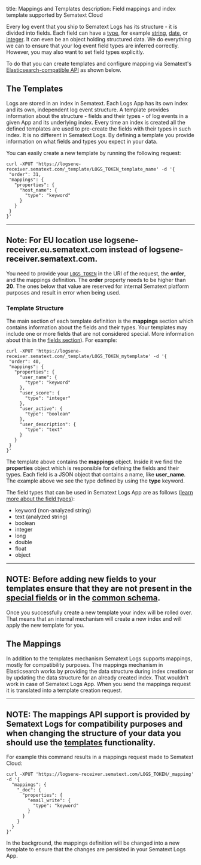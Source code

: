 title: Mappings and Templates
description: Field mappings and index template supported by Sematext Cloud

Every log event that you ship to Sematext Logs has its structure - it is divided into fields. Each field can have a [type](/logs/field-types/), for example [string](/logs/field-types/#string), [date](/logs/field-types/#date), or [integer](/logs/field-types/#integerlong). It can even be an object holding structured data. We do everything we can to ensure that your log event field types are inferred correctly. However, you may also want to set field types explicitly. 

To do that you can create templates and configure mapping via Sematext's [Elasticsearch-compatible API](/logs/index-events-via-elasticsearch-api/) as shown below.

## The Templates
Logs are stored in an index in Sematext. Each Logs App has its own index and its own, independent log event structure. A template provides information about the structure - fields and their types - of log events in a given App and its underlying index. Every time an index is created all the defined templates are used to pre-create the fields with their types in such index. It is no different in Sematext Logs. By defining a template you provide information on what fields and types you expect in your data. 

You can easily create a new template by running the following request:

``` code
curl -XPUT 'https://logsene-receiver.sematext.com/_template/LOGS_TOKEN_template_name' -d '{
 "order": 31,
 "mappings": {
   "properties": {
     "host_name": {
       "type": "keyword"
     }
   }
 }
}'
```

---
**Note:**
For EU location use **logsene-receiver.eu.sematext.com** instead of **logsene-receiver.sematext.com**.
---

You need to provide your [`LOGS_TOKEN`](/logs/settings/) in the URI of the request, the **order**, and the mappings definition. The **order** property needs to be higher than **20**. The ones below that value are reserved for internal Sematext platform purposes and result in error when being used.

### Template Structure
The main section of each template definition is the **mappings** section which contains information about the fields and their types. Your templates may include one or more fields that are not considered special. More information about this in the [fields section](/logs/fields)). For example:

``` code
curl -XPUT 'https://logsene-receiver.sematext.com/_template/LOGS_TOKEN_mytemplate' -d '{
 "order": 40,
 "mappings": {
   "properties": {
     "user_name": {
       "type": "keyword"
     },
     "user_score": {
       "type": "integer"
     },
     "user_active": {
       "type": "boolean"
     },
     "user_description": {
       "type": "text"
     }
   }
 }
}'
```

The template above contains the **mappings** object. Inside it we find the **properties** object which is responsible for defining the fields and their types. Each field is a JSON object that contains a name, like **user_name**. The example above we see the type defined by using the **type** keyword.

The field types that can be used in Sematext Logs App are as follows ([learn more about the field types](/logs/field-types)):

 * keyword (non-analyzed string)
 * text (analyzed string)
 * boolean
 * integer
 * long
 * double
 * float
 * object

---
**NOTE:**
Before adding new fields to your templates ensure that they are not present in the [special fields](/logs/fields) or in the [common schema](/tags/common-schema/).
---

Once you successfully create a new template your index will be rolled over. That means that an internal mechanism will create a new index and will apply the new template for you. 

## The Mappings
In addition to the templates mechanism Sematext Logs supports mappings, mostly for compatibility purposes. The mappings mechanism in Elasticsearch works by providing the data structure during index creation or by updating the data structure for an already created index. That wouldn't work in case of Sematext Logs App. When you send the mappings request it is translated into a template creation request. 

---
**NOTE:**
The mappings API support is provided by Sematext Logs for compatibility purposes and when changing the structure of your data you should use the [templates](/logs/mappings-templates/#the-templates) functionality.
---

For example this command results in a mappings request made to Sematext Cloud:

``` code
curl -XPUT 'https://logsene-receiver.sematext.com/LOGS_TOKEN/_mapping' -d '{
  "mappings": {
    "_doc": {
      "properties": {
        "email_write": {
          "type": "keyword"
        }
      }
    }
  } 
}'
```

In the background, the mappings definition will be changed into a new template to ensure that the changes are persisted in your Sematext Logs App.